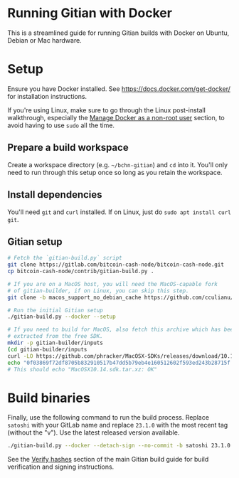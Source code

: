 # Running Gitian with Docker
This is a streamlined guide for running Gitian builds with Docker on Ubuntu,
Debian or Mac hardware.

# Setup
Ensure you have Docker installed.  See https://docs.docker.com/get-docker/ for
installation instructions.

If you're using Linux, make sure to go through the Linux post-install
walkthrough, especially the
[Manage Docker as a non-root user](https://docs.docker.com/engine/install/linux-postinstall/#manage-docker-as-a-non-root-user)
section, to avoid having to use `sudo` all the time.

## Prepare a build workspace
Create a workspace directory (e.g. `~/bchn-gitian`) and `cd` into it.  You'll
only need to run through this setup once so long as you retain the workspace.

## Install dependencies
You'll need `git` and `curl` installed.  If on Linux, just do `sudo apt install
curl git`.

## Gitian setup
```bash
# Fetch the `gitian-build.py` script
git clone https://gitlab.com/bitcoin-cash-node/bitcoin-cash-node.git
cp bitcoin-cash-node/contrib/gitian-build.py .

# If you are on a MacOS host, you will need the MacOS-capable fork
# of gitian-builder, if on Linux, you can skip this step.
git clone -b macos_support_no_debian_cache https://github.com/cculianu/gitian-builder.git  

# Run the initial Gitian setup
./gitian-build.py --docker --setup

# If you need to build for MacOS, also fetch this archive which has been
# extracted from the free SDK.
mkdir -p gitian-builder/inputs
(cd gitian-builder/inputs
curl -LO https://github.com/phracker/MacOSX-SDKs/releases/download/10.15/MacOSX10.14.sdk.tar.xz
echo "0f03869f72df8705b832910517b47dd5b79eb4e160512602f593ed243b28715f MacOSX10.14.sdk.tar.xz" | sha256sum -c)
# This should echo "MacOSX10.14.sdk.tar.xz: OK"
```

# Build binaries
Finally, use the following command to run the build process. Replace `satoshi`
with your GitLab name and replace `23.1.0` with the most recent tag
(without the "v"). Use the latest released version available.
```bash
./gitian-build.py --docker --detach-sign --no-commit -b satoshi 23.1.0
```

See the [Verify hashes](../gitian-building.md#verify-hashes) section of the
main Gitian build guide for build verification and signing instructions.
